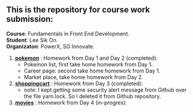 ## This is the repository for course work submission:
**Course**: Fundamentals in Front End Development.
<br>**Student**: Lee Sik On.
<br>**Organizaton**: PowerX, SG Innovate.

1. [**pokemon**](pokemon/README.md) : Homework from Day 1 and Day 2 (completed):
    * Pokemon list, first take home homework from Day 1.
    * Career page: second take home homework from Day 1.
    * Market place, take home homework from Day 2.
2. [**shoppingcart**](shoppingcart/README.md) : Homework from Day 3 (completed):
    * note: I kept getting some security alert message from Github over the file yarn.lock.  So I deleted it from Github repository.
3. [**movies**](https://github.com/encore428/movies) : Homework from Day 4 (in-progres):


  
